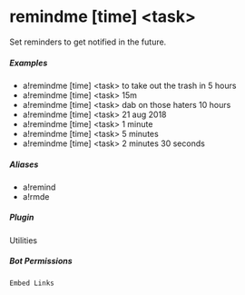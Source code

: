 # remindme [time] &lt;task&gt;

Set reminders to get notified in the future.
			

##### Examples

* a!remindme [time] &lt;task&gt; to take out the trash in 5 hours
* a!remindme [time] &lt;task&gt; 15m
* a!remindme [time] &lt;task&gt; dab on those haters 10 hours
* a!remindme [time] &lt;task&gt; 21 aug 2018
* a!remindme [time] &lt;task&gt; 1 minute
* a!remindme [time] &lt;task&gt; 5 minutes
* a!remindme [time] &lt;task&gt; 2 minutes 30 seconds


##### Aliases

* a!remind
* a!rmde


##### Plugin
Utilities


##### Bot Permissions
`Embed Links`